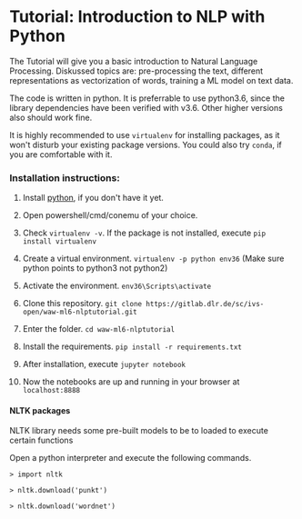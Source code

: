 # Tutorial: Introduction to NLP with Python

The Tutorial will give you a basic introduction to Natural Language Processing. Diskussed topics are: pre-processing the text, different representations as vectorization of words, training a ML model on text data.

The code is written in python. It is preferrable to use python3.6, since the library dependencies have been verified with v3.6.
Other higher versions also should work fine.

It is highly recommended to use `virtualenv` for installing packages, as it won't disturb your existing package versions.
You could also try `conda`, if you are comfortable with it.

### Installation instructions:

1. Install [python](https://www.python.org/downloads/), if you don't have it yet.

2. Open powershell/cmd/conemu of your choice.

3. Check `virtualenv -v`. If the package is not installed, execute `pip install virtualenv`

4. Create a virtual environment. `virtualenv -p python env36` (Make sure python points to python3 not python2)

5. Activate the environment. `env36\Scripts\activate`

6. Clone this repository. `git clone https://gitlab.dlr.de/sc/ivs-open/waw-ml6-nlptutorial.git`

7. Enter the folder. `cd waw-ml6-nlptutorial`

8. Install the requirements. `pip install -r requirements.txt`

9. After installation, execute `jupyter notebook`

10. Now the notebooks are up and running in your browser at `localhost:8888`


#### NLTK packages
NLTK library needs some pre-built models to be to loaded to execute certain functions

Open a python interpreter and execute the following commands.

`> import nltk`

`> nltk.download('punkt')`

`> nltk.download('wordnet')`
